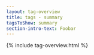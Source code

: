 ```yaml
---
layout: tag-overview
title: tags - summary
tagsToShow: summary
section-intro-text: Foobar
---
```


{% include tag-overview.html %}